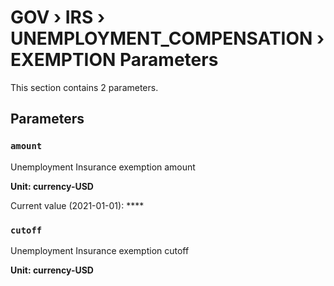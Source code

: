 # GOV › IRS › UNEMPLOYMENT_COMPENSATION › EXEMPTION Parameters

This section contains 2 parameters.

## Parameters

### `amount`

Unemployment Insurance exemption amount

**Unit: currency-USD**

Current value (2021-01-01): ****


### `cutoff`

Unemployment Insurance exemption cutoff

**Unit: currency-USD**

